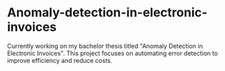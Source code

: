 # Anomaly-detection-in-electronic-invoices
Currently working on my bachelor thesis titled "Anomaly Detection in Electronic Invoices". This project focuses on automating error detection to improve efficiency and reduce costs.
